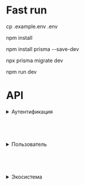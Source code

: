 # Fast run
cp .example.env .env

npm install

npm install prisma --save-dev

npx prisma migrate dev

npm run dev

# API

<details><summary>Аутентификация</summary>

## **Регистрация**
   <details>
<summary>Запрос</summary>
   
   ```
   POST /api/auth/register
   
   {
    "name":"username",
    "surname":"usersurname",
    "patronymic":"userpatronymic",
    "email":"mikmez01@gmail.com",
    "password":"Eragysygu",
    "phone":89999999999,
    "cityId":"5a7479ca-093e-4a35-8910-1fd3e8528b07",
    "client":"person"
}
   ```

</details>
<details>
<summary>Ответ</summary>

   ```
   {
    "accessToken": "eyJhbGciOiJIUzI1NiIsInR5cCI6IkpXVCJ9.eyJ1c2VySWQiOiIyYTE3YzFkOC1hOTA1LTRlMmItYmMzZS03NTJkYmFhYmIxMzMiLCJpYXQiOjE2ODUzMzM2NTgsImV4cCI6MTY4NTQyMDA1OH0.g6Csq54yFQRZ123ZlbVde-xIDaOjE-_ai-kr4j57AMM",
    "refreshToken": "eyJhbGciOiJIUzI1NiIsInR5cCI6IkpXVCJ9.eyJ1c2VySWQiOiIyYTE3YzFkOC1hOTA1LTRlMmItYmMzZS03NTJkYmFhYmIxMzMiLCJqdGkiOiJiZjlmNDg2MC0wZjA5LTRjMmItYjY3ZS1hNWRlOGI2ZjNjNTUiLCJpYXQiOjE2ODUzMzM2NTgsImV4cCI6MTY4NTkzODQ1OH0.fZI9GB-avNVeCbKGrnTo1swu56VFmc-_K8x5p-7xAdI"
}
```

</details>

## **Логин**
   <details>
<summary>Запрос</summary>
   
   ```
   POST /api/auth/login

{
    "email":"mikmez01@gmail.com",
    "password":"123456"
}
   ```

</details>
<details>
<summary>Ответ</summary>

   ```
   {
    "accessToken": "eyJhbGciOiJIUzI1NiIsInR5cCI6IkpXVCJ9.eyJ1c2VySWQiOiIyYTE3YzFkOC1hOTA1LTRlMmItYmMzZS03NTJkYmFhYmIxMzMiLCJpYXQiOjE2ODUzMzM2NTgsImV4cCI6MTY4NTQyMDA1OH0.g6Csq54yFQRZ123ZlbVde-xIDaOjE-_ai-kr4j57AMM",
    "refreshToken": "eyJhbGciOiJIUzI1NiIsInR5cCI6IkpXVCJ9.eyJ1c2VySWQiOiIyYTE3YzFkOC1hOTA1LTRlMmItYmMzZS03NTJkYmFhYmIxMzMiLCJqdGkiOiJiZjlmNDg2MC0wZjA5LTRjMmItYjY3ZS1hNWRlOGI2ZjNjNTUiLCJpYXQiOjE2ODUzMzM2NTgsImV4cCI6MTY4NTkzODQ1OH0.fZI9GB-avNVeCbKGrnTo1swu56VFmc-_K8x5p-7xAdI"
}
```

</details>

## **Рефреш**
<details>
<summary>Запрос</summary>
   
   ```
   POST /api/auth/refreshToken
   
{
    "refreshToken": "eyJhbGciOiJIUzI1NiIsInR5cCI6IkpXVCJ9.eyJ1c2VySWQiOiJiZTM5YjRlZS0wNmMzLTRlZWEtYWU3YS1kM2JkZWQwMDY5ZWYiLCJqdGkiOiJiY2VhM2EwZi03N2RkLTQ3MzctODgyYi1jZjAzYWFhZjMyMDUiLCJpYXQiOjE2ODQ5MjQzMDAsImV4cCI6MTY4NTUyOTEwMH0.HFwFjDnG8fKGOtIrrfnKxfc0Rim_4nQF-L0zpGmuxZg"
}
   ```

</details>
<details>
<summary>Ответ</summary>

   ```
   {
    "accessToken": "eyJhbGciOiJIUzI1NiIsInR5cCI6IkpXVCJ9.eyJ1c2VySWQiOiIyYTE3YzFkOC1hOTA1LTRlMmItYmMzZS03NTJkYmFhYmIxMzMiLCJpYXQiOjE2ODUzMzM2NTgsImV4cCI6MTY4NTQyMDA1OH0.g6Csq54yFQRZ123ZlbVde-xIDaOjE-_ai-kr4j57AMM",
    "refreshToken": "eyJhbGciOiJIUzI1NiIsInR5cCI6IkpXVCJ9.eyJ1c2VySWQiOiIyYTE3YzFkOC1hOTA1LTRlMmItYmMzZS03NTJkYmFhYmIxMzMiLCJqdGkiOiJiZjlmNDg2MC0wZjA5LTRjMmItYjY3ZS1hNWRlOGI2ZjNjNTUiLCJpYXQiOjE2ODUzMzM2NTgsImV4cCI6MTY4NTkzODQ1OH0.fZI9GB-avNVeCbKGrnTo1swu56VFmc-_K8x5p-7xAdI"
}
```

</details>

</details>

## <br>
<details><summary>Пользователь</summary>

## **Получить профиль**
<details>
<summary>Запрос</summary>
   
   ```
   POST /api/users/profile
   
   *bearer token*
   ```

</details>
<details>
<summary>Ответ</summary>

   ```
{
    "id": "be39b4ee-06c3-4eea-ae7a-d3bded0069ef",
    "name": "admin",
    "surname": "admin",
    "patronymic": "admin",
    "email": "mikmez01@gmail.com",
    "auto_updating": true,
    "auto_paying": true,
    "hash_rst": null,
    "hash_vrf": null,
    "token": "myNewToken",
    "phone": "8999999999",
    "status": "active",
    "client": "local",
    "role": "administrator",
    "cityId": "491405c1-0fcb-4e66-9f63-be0dbe6000c4",
    "createdAt": "2023-05-05T06:36:51.301Z",
    "updatedAt": "2023-05-17T11:01:05.340Z"
}
```

</details>

## **Изменить профиль**
<details>
<summary>Запрос</summary>

Все параметры опциональны
   ```
   POST /api/users/profile
   
   *bearer token*

{
    "name":"admin"
    "surname":"admin"
    "patronymic":"admin"
    "email":"admin@gmail.com"
    "auto_updating":true
    "auto_paying":true
    "phone":89999999999
    "cityId":"491405c1-0fcb-4e66-9f63-be0dbe6000c4"
}
   ```

</details>
<details>
<summary>Ответ</summary>

   ```
{
    "id": "be39b4ee-06c3-4eea-ae7a-d3bded0069ef",
    "name": "admin",
    "surname": "admin",
    "patronymic": "admin",
    "email": "mikmez01@gmail.com",
    "auto_updating": true,
    "auto_paying": true,
    "hash_rst": null,
    "hash_vrf": null,
    "token": "myNewToken",
    "phone": "8999999999",
    "status": "active",
    "client": "local",
    "role": "administrator",
    "cityId": "491405c1-0fcb-4e66-9f63-be0dbe6000c4",
    "createdAt": "2023-05-05T06:36:51.301Z",
    "updatedAt": "2023-05-17T11:01:05.340Z"
}
```

</details>

## **Отправить код изменения пароля**
<details>
<summary>Запрос</summary>
   
   ```
   POST /api/users/sendCode
   
   *bearer token*
   ```
</details>

<details>
<summary>Ответ</summary>

```
"code send on your email"
```
(Почта не придет пользователю, если не настроен почтовый микросервис)
</details>

## **Восстановить забытый пароль**
<details>
<summary>Запрос</summary>
   
   ```
   POST /api/users/forgotenPassword
{
    "email":"some user email"
}
   ```

</details>
<details>
<summary>Ответ</summary>

   ```
{
    "DONE!"
}
```
</details>

## **Изменить пароль по коду из почты**
<details>
<summary>Запрос</summary>
   
   ```
   POST /api/users/resetPassword
   
   *bearer token*
   {
    "password":"newPass",
    "code":"code from email",
}
   ```

</details>
<details>
<summary>Ответ</summary>

   ```
{
    "DONE!"
}
```
</details>

## **Установить пуш токен**
<details>
<summary>Запрос</summary>
   
   ```
   POST /api/users/setPushToken
   
   *bearer token*
{
    "token":"myNewToken"
}
   ```

</details>

<details>
<summary>Ответ</summary>

   ```
{
    "DONE!"
}
```
</details>

</details>

## <br>
<details><summary>Экосистема</summary>

<details><summary>Станция</summary>

## **Создать станцию**
<details>
<summary>Запрос</summary>
   
   ```
   POST /api/e/stations/
   
   *bearer token*
{
    "station": {
        "mac":"AF:14:88:02:28:4D",
        "deviceId":"7b8c22f8-350e-42d1-ac96-5a741dea22a4"
    },
    "settings":{
        "name":"newStationName",
        "versionId":"fd8ea0e0-2cbf-4635-afb1-89b696434caf"
    }
}
   ```

</details>

<details>
<summary>Ответ</summary>

   ```
{
    "newStationId"
}
```
</details>

## **Получить все станции пользователя**
<details>
<summary>Запрос</summary>
   
   ```
   GET /api/e/stations/all
   
   *bearer token*
   ```

</details>

<details>
<summary>Ответ</summary>

   ```
[
    {
        "settings": {
            "id": "eb0e3ecb-1a84-412c-bf4e-115d0e417bda",
            "name": "work please",
            "stationId": "e7c7aa94-f526-47b0-ae19-bc5c211625e8",
            "versionId": "fd8ea0e0-2cbf-4635-afb1-89b696434caf",
            "options": null
        },
        "sensors": [
            {
                "settings": {
                    "id": "22676d25-7074-471b-8f4b-385ce300f4a9",
                    "name": "admin",
                    "sleep": "10",
                    "alert": false,
                    "lost": false,
                    "sensorId": "dc0054f5-899a-46b7-a456-5f09f8cd075d",
                    "versionId": "a1cd032b-647d-4552-aa47-bc1c141507e8",
                    "pushStart": null,
                    "pushEnd": null,
                    "triggerMin": null,
                    "triggerMax": null,
                    "schedule": null,
                    "options": null
                },
                "data": [
                    {
                        "id": "afee215d-32ba-47ce-87ab-74bdde33f889",
                        "value": {
                            "говно": 1337,
                            "любое": true,
                            "единицы": 1111111,
                            "измерения": "%"
                        },
                        "sensorId": "dc0054f5-899a-46b7-a456-5f09f8cd075d",
                        "createdAt": "2023-05-17T11:37:29.770Z"
                    }
                ]
            }
        ]
    },
    {
        "settings": {
            "id": "0e730c93-f3ce-4c2c-85bc-c72a23cd9cbe",
            "name": "адам",
            "stationId": "a4ee12c4-d987-47a8-9317-9260fe71d831",
            "versionId": "fd8ea0e0-2cbf-4635-afb1-89b696434caf",
            "options": null
        },
        "sensors": []
    },
    {
        "settings": {
            "id": "63cb7880-95a8-4d29-890e-03b5a6264fbc",
            "name": "адам",
            "stationId": "d3b944ac-96da-4e37-aede-06706e5d201b",
            "versionId": "fd8ea0e0-2cbf-4635-afb1-89b696434caf",
            "options": null
        },
        "sensors": []
    }
]
```
</details>

## **Получить станцию по id**
<details>
<summary>Запрос</summary>
   
   ```
   GET /api/e/stations?id=yourStationId
   
   *bearer token*
   ```

</details>

<details>
<summary>Ответ</summary>

   ```
{
    {
    "id": "e7c7aa94-f526-47b0-ae19-bc5c211625e8",
    "mac": "AF:14:88:02:28:4D",
    "userId": "be39b4ee-06c3-4eea-ae7a-d3bded0069ef",
    "deviceId": "7b8c22f8-350e-42d1-ac96-5a741dea22a4",
    "sensors": [
        allYourSensors
    ]
}
}
```
</details>

## **Изменить станцию**
<details>
<summary>Запрос</summary>
Все поля настроек - опциональны   
```
PUT /api/e/stations/settings
*bearer token* 
{
    "station":{
        "id":"e7c7aa94-f526-47b0-ae19-bc5c211625e8"
    },
    "settings":{
        "name":"work please",
        "versionId": "fd8ea0e0-2cbf-4635-afb1-89b696434caf",
        "options": {all: what,
                    you: want}
        }
}
   ```

</details>

<details>
<summary>Ответ</summary>

```
{
    {
    "id": "eb0e3ecb-1a84-412c-bf4e-115d0e417bda",
    "name": "work please",
    "stationId": "e7c7aa94-f526-47b0-ae19-bc5c211625e8",
    "versionId": "fd8ea0e0-2cbf-4635-afb1-89b696434caf",
    "options": null
    }
}
```
</details>


## **Удалить станцию**
<details>
<summary>Запрос</summary>
Все поля настроек - опциональны   

```
DELETE /api/e/stations/

*bearer token* 
{
    "station":{
        "id":"b4c3fa1f-cd30-4827-af8f-75204c082fd7"
    }
}
```

</details>

<details>
<summary>Ответ</summary>

```
{
    "id": "a4ee12c4-d987-47a8-9317-9260fe71d831",
    "mac": "AF:14:88:02:28:4D",
    "userId": "be39b4ee-06c3-4eea-ae7a-d3bded0069ef",
    "deviceId": "7b8c22f8-350e-42d1-ac96-5a741dea22a4",
    "sensors": []
}
```

</details>

## 
</details>

<details><summary>Сенсор</summary>

## **Создать сенсор**
<details>
<summary>Запрос</summary>

```
POST /api/e/sensors/

*bearer token* 
{
    "sensor": {
        "mac":"AF:14:88:00:84:5H",
        "deviceId":"30bdffcb-dfe9-4e3d-b74d-4996e55aed06"
 
        },
    "settings":{
        "name":"admin",
        "versionId":"a1cd032b-647d-4552-aa47-bc1c141507e8"
    },
        "stationId":"e7c7aa94-f526-47b0-ae19-bc5c211625e8"
}
```

</details>

<details>
<summary>Ответ</summary>

```
{
    "newSensorId"
}
```

</details>

## **Получить сенсор**
<details>
<summary>Запрос</summary>
Параметры withSettings и withData являются опциональными.

При withSettings = true покажутся настройки сенсора.  
При withData = true покажутся все отправленные данные с этого датчика.

```
GET /api/e/sensors/?id=35c4ad0f-3aa8-4559-9f17-75fa4d0c2e77&withData=true&withSettings=true

*bearer token* 
```

</details>

<details>
<summary>Ответ</summary>

```
{
    "id": "dc0054f5-899a-46b7-a456-5f09f8cd075d",
    "mac": "AF:14:88:00:84:5H",
    "uptime": "1000",
    "charge": 100,
    "deviceId": "30bdffcb-dfe9-4e3d-b74d-4996e55aed06",
    "stationId": "e7c7aa94-f526-47b0-ae19-bc5c211625e8",
    "data": [
        {
            "id": "df2f339f-a814-4c75-b6b8-b75c393dab4d",
            "value": {
                "говно": 100,
                "любое": true,
                "единицы": 1111111,
                "измерения": "%"
            },
            "sensorId": "dc0054f5-899a-46b7-a456-5f09f8cd075d",
            "createdAt": "2023-05-12T12:27:56.042Z"
        },
        {
            "id": "e49e20f6-fff3-4bc5-b19c-3a8269f2357f",
            "value": {
                "говно": 50,
                "любое": true,
                "единицы": 1111111,
                "измерения": "%"
            },
            "sensorId": "dc0054f5-899a-46b7-a456-5f09f8cd075d",
            "createdAt": "2023-05-12T12:27:56.042Z"
        },
        {
            "id": "29653cc1-827f-40c0-bab3-1df133194f5b",
            "value": {
                "говно": 1337,
                "любое": true,
                "единицы": 1111111,
                "измерения": "%"
            },
            "sensorId": "dc0054f5-899a-46b7-a456-5f09f8cd075d",
            "createdAt": "2023-05-16T06:12:21.868Z"
        },
        {
            "id": "d237130f-2537-4e0a-97ed-92d8a22cd5f0",
            "value": {
                "говно": 1337,
                "любое": true,
                "единицы": 1111111,
                "измерения": "%"
            },
            "sensorId": "dc0054f5-899a-46b7-a456-5f09f8cd075d",
            "createdAt": "2023-05-17T06:30:31.784Z"
        },
        {
            "id": "afee215d-32ba-47ce-87ab-74bdde33f889",
            "value": {
                "говно": 1337,
                "любое": true,
                "единицы": 1111111,
                "измерения": "%"
            },
            "sensorId": "dc0054f5-899a-46b7-a456-5f09f8cd075d",
            "createdAt": "2023-05-17T11:37:29.770Z"
        }
    ],
    "settings": {
        "id": "22676d25-7074-471b-8f4b-385ce300f4a9",
        "name": "admin",
        "sleep": "10",
        "alert": false,
        "lost": false,
        "sensorId": "dc0054f5-899a-46b7-a456-5f09f8cd075d",
        "versionId": "a1cd032b-647d-4552-aa47-bc1c141507e8",
        "pushStart": null,
        "pushEnd": null,
        "triggerMin": null,
        "triggerMax": null,
        "schedule": null,
        "options": null
    }
}
```

</details>

## **Изменить сенсор**
<details>
<summary>Запрос</summary>
Все параметры настроек являются опциональными

```
PUT /api/e/sensors/settings

*bearer token* 
{
    "sensor":{
        "id":"35c4ad0f-3aa8-4559-9f17-75fa4d0c2e77"
    },
    "settings":{
        "triggerMin":10,
        "triggerMax":100,
        "alert":true,
        "sleep":10,
        "name":"standart",
        "pushStart": "05 October 2011 14:48 UTC GMT+0000",
        "pushEnd": "05 October 2011 23:48 UTC GMT+0000"
    }
}
```

</details>

<details>
<summary>Ответ</summary>

```
{
    "SensorSettingsId"
}
```

</details>


## **Удалить сенсор**
<details>
<summary>Запрос</summary>

```
DELETE /api/e/sensors/

*bearer token* 
{
    "sensor":{
        "id":"3730c09a-3ac1-4d3e-8c62-32340bf1a1b9"
        }
}
```

</details>

<details>
<summary>Ответ</summary>

```
{
    "SensorId"
}
```

</details>

</details>

## 
<details><summary>Версии</summary>

## **Загрузить версию на сервер**
<details>
<summary>Запрос</summary>

```
POST /api/e/versions/

*bearer token*
*Form-data* 
{
    fileUrl:(yourFile),
    description:"text",
    version:"title"
    deviceId:"7b8c22f8-350e-42d1-ac96-5a741dea22a4"
}
```

</details>

<details>
<summary>Ответ</summary>

```
{
    "id": "4b53632b-7f60-460a-92af-125e2dcd95e0",
    "fileUrl": "myFile.bin",
    "servFileUrl": "4a22250ef20e36f31b354f07a32cabd4.bin",
    "description": "test",
    "version": "title",
    "deviceId": "7b8c22f8-350e-42d1-ac96-5a741dea22a4"
}
```

</details>

## **Получить список версий**
<details>
<summary>Запрос</summary>

```
GET /api/e/versions/

*bearer token*
```

</details>

<details>
<summary>Ответ</summary>

```
{
[
    {
        "id": "a1cd032b-647d-4552-aa47-bc1c141507e8",
        "fileUrl": "test.jpg",
        "servFileUrl": "",
        "description": "sensor",
        "version": "versionForSensor",
        "deviceId": "30bdffcb-dfe9-4e3d-b74d-4996e55aed06"
    },
    {
        "id": "fd8ea0e0-2cbf-4635-afb1-89b696434caf",
        "fileUrl": "test.jpg",
        "servFileUrl": "",
        "description": "station",
        "version": "versionForStation",
        "deviceId": "7b8c22f8-350e-42d1-ac96-5a741dea22a4"
    },
    {
        "id": "f053406a-a6aa-4067-aee2-d6a038bb8efb",
        "fileUrl": "1.png",
        "servFileUrl": "",
        "description": "sensor",
        "version": "versionForStation",
        "deviceId": "7b8c22f8-350e-42d1-ac96-5a741dea22a4"
    },
    {
        "id": "5aff4cca-a1b0-4183-9ee5-a1cf9c008fde",
        "fileUrl": "Снимок экрана 2023-05-12 153738.png",
        "servFileUrl": "b2af234d928f5cf2d986c14de8642b8a.bin",
        "description": "test",
        "version": "title",
        "deviceId": "7b8c22f8-350e-42d1-ac96-5a741dea22a4"
    },
    {
        "id": "4b53632b-7f60-460a-92af-125e2dcd95e0",
        "fileUrl": "Снимок экрана 2023-05-12 153738.png",
        "servFileUrl": "4a22250ef20e36f31b354f07a32cabd4.bin",
        "description": "test",
        "version": "title",
        "deviceId": "7b8c22f8-350e-42d1-ac96-5a741dea22a4"
    }
]
}
```

</details>


## **Загрузить версию на устройство**
<details>
<summary>Запрос</summary>

```
GET /api/e/versions/download?id=yourVersionId

*bearer token*
```

</details>

<details>
<summary>Ответ</summary>
Начнется загрузка файла на устройство

</details>

</details>

## 
<details><summary>Данные</summary>

## **Отправить данные**
<details>
<summary>Запрос</summary>
Параметр value может иметь любые значения

Параметры charge и uptime - опциональны


```
POST api/e/data/

{
    "data":{
        "value":{
            "любое":true,
            "говно":1337,
            "единицы":1111111,
            "измерения":"%"
            }
    },
    
    "sensor":{
        "id":"dc0054f5-899a-46b7-a456-5f09f8cd075d",
        "charge":100,
        "uptime":1000
    }
}
```

</details>

<details>
<summary>Ответ</summary>

```
{
    "id": "57b317cc-351d-487a-9749-3f78a7a7b091",
    "value": {
        "говно": 1337,
        "любое": true,
        "единицы": 1111111,
        "измерения": "%"
    },
    "sensorId": "dc0054f5-899a-46b7-a456-5f09f8cd075d",
    "createdAt": "2023-05-30T09:20:11.157Z"
}
```

</details>


## **Получить данные за определенный временной период**
<details>
<summary>Запрос</summary>
Параметр value может иметь любые значения

Параметры charge и uptime - опциональны


```
POST /api/e/data/?dateFrom=(yourDate)&dateTo=(yourSecondDate)&sensorId=(yourSensorId)
```

</details>

<details>
<summary>Ответ</summary>
Все данные за временной период

```
[
    {
        "id": "df2f339f-a814-4c75-b6b8-b75c393dab4d",
        "value": {
            "говно": 100,
            "любое": true,
            "единицы": 1111111,
            "измерения": "%"
        },
        "sensorId": "dc0054f5-899a-46b7-a456-5f09f8cd075d",
        "createdAt": "2023-05-12T12:27:56.042Z"
    },
    {
        "id": "e49e20f6-fff3-4bc5-b19c-3a8269f2357f",
        "value": {
            "говно": 50,
            "любое": true,
            "единицы": 1111111,
            "измерения": "%"
        },
        "sensorId": "dc0054f5-899a-46b7-a456-5f09f8cd075d",
        "createdAt": "2023-05-12T12:27:56.042Z"
    }
]
```

</details>

</details>

##
<details><summary>Города</summary>

## **Получить список всех городов**
<details>
<summary>Запрос</summary>

```
GET api/e/cities/
```

</details>

<details>
<summary>Ответ</summary>
Список всех городов и их Id

</details>


</details>


##
<details><summary>Типы устройств</summary>

## **Добавить тип устройства**
<details>
<summary>Запрос</summary>
Пользователь должен быть разработчиком или администратором
```
POST api/e/devices/
*bearer token*
{
    "device":{
        "name":"someType"
    }
}
```

</details>

<details>
<summary>Ответ</summary>
Id нового типа устройства

</details>

<details>
<summary>Запрос</summary>
Пользователь должен быть разработчиком или администратором
```
GET api/e/devices/
*bearer token*
```

</details>

<details>
<summary>Ответ</summary>
Список всех типов устройств и их Id

</details>

</details>

